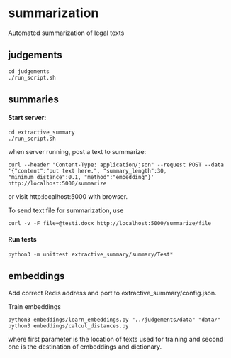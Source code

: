 # summarization
Automated summarization of legal texts

## judgements

```
cd judgements
./run_script.sh
```

## summaries

#### Start server:
```
cd extractive_summary
./run_script.sh
```

when server running, post a text to summarize: 
```
curl --header "Content-Type: application/json" --request POST --data '{"content":"put text here.", "summary_length":30, "minimum_distance":0.1, "method":"embedding"}' http://localhost:5000/summarize
```

or visit http:localhost:5000 with browser.

To send text file for summarization, use
```
curl -v -F file=@testi.docx http://localhost:5000/summarize/file
```

#### Run tests
```
python3 -m unittest extractive_summary/summary/Test*
```

## embeddings

Add correct Redis address and port to extractive_summary/config.json.

Train embeddings

```
python3 embeddings/learn_embeddings.py "../judgements/data" "data/"
python3 embeddings/calcul_distances.py
```
where first parameter is the location of texts used for training and second one is the destination of embeddings and dictionary.
